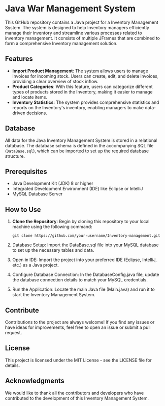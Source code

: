 # Java War Management System

This GitHub repository contains a Java project for a Inventory Management System. The system is designed to help Inventory managers efficiently manage their inventory and streamline various processes related to inventory management. It consists of multiple JFrames that are combined to form a comprehensive Inventory management solution.

## Features

- **Import Product Management**: The system allows users to manage invoices for incoming stock. Users can create, edit, and delete invoices, providing a clear overview of stock inflow.
- **Product Categories**: With this feature, users can categorize different types of products stored in the Inventory, making it easier to manage and locate items.
- **Inventory Statistics**: The system provides comprehensive statistics and reports on the Inventory's inventory, enabling managers to make data-driven decisions.

## Database

All data for the Java Inventory Management System is stored in a relational database. The database schema is defined in the accompanying SQL file (`DataBase.sql`), which can be imported to set up the required database structure.

## Prerequisites

- Java Development Kit (JDK) 8 or higher
- Integrated Development Environment (IDE) like Eclipse or IntelliJ
- MySQL Database Server



## How to Use

1. **Clone the Repository**: Begin by cloning this repository to your local machine using the following command:

    `git clone https://github.com/your-username/Inventory-management.git`

2. Database Setup: Import the DataBase.sql file into your MySQL database to set up the necessary tables and data.

3. Open in IDE: Import the project into your preferred IDE (Eclipse, IntelliJ, etc.) as a Java project.

4. Configure Database Connection: In the DatabaseConfig.java file, update the database connection details to match your MySQL credentials.

5. Run the Application: Locate the main Java file (Main.java) and run it to start the Inventory Management System.

## Contribute
Contributions to the project are always welcome! If you find any issues or have ideas for improvements, feel free to open an issue or submit a pull request.

## License
This project is licensed under the MIT License - see the LICENSE file for details.

## Acknowledgments
We would like to thank all the contributors and developers who have contributed to the development of this Inventory Management System.
